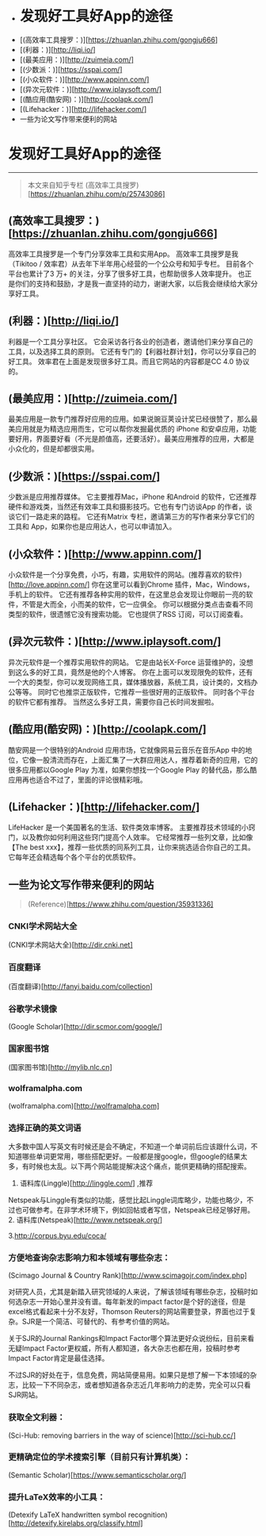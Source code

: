 <!-- MarkdownTOC -->

- # 发现好工具好App的途径
- [(高效率工具搜罗：)][https://zhuanlan.zhihu.com/gongju666]
- [(利器：)][http://liqi.io/]
- [(最美应用：)][http://zuimeia.com/]
- [(少数派：)][https://sspai.com/]
- [(小众软件：)][http://www.appinn.com/]
- [(异次元软件：)][http://www.iplaysoft.com/]
- [(酷应用(酷安网)：)][http://coolapk.com/]
- [(Lifehacker：)][http://lifehacker.com/]
- 一些为论文写作带来便利的网站

<!-- /MarkdownTOC -->


# 发现好工具好App的途径
---

> 本文来自知乎专栏 (高效率工具搜罗)[https://zhuanlan.zhihu.com/p/25743086]

## (高效率工具搜罗：)[https://zhuanlan.zhihu.com/gongju666]
高效率工具搜罗是一个专门分享效率工具和实用App。
高效率工具搜罗是我（Tikitoo / 效率君）从去年下半年用心经营的一个公众号和知乎专栏。
目前各个平台也累计了3 万+ 的关注，分享了很多好工具，也帮助很多人效率提升。
也正是你们的支持和鼓励，才是我一直坚持的动力，谢谢大家，以后我会继续给大家分享好工具。

## (利器：)[http://liqi.io/]
利器是一个工具分享社区。
它会采访各行各业的创造者，邀请他们来分享自己的工具，以及选择工具的原则。
它还有专门的【利器社群计划】，你可以分享自己的好工具。
效率君在上面是发现很多好工具。而且它网站的内容都是CC 4.0 协议的。

## (最美应用：)[http://zuimeia.com/]
最美应用是一款专门推荐好应用的应用。如果说豌豆荚设计奖已经很赞了，那么最美应用就是为精选应用而生，它可以帮你发掘最优质的 iPhone 和安卓应用，功能要好用，界面要好看（不光是颜值高，还要活好）。最美应用推荐的应用，大都是小众化的，但是却都很实用。

## (少数派：)[https://sspai.com/]
少数派是应用推荐媒体。
它主要推荐Mac，iPhone 和Android 的软件，它还推荐硬件和游戏类，当然还有效率工具和摄影技巧。它也有专门访谈App 的作者，谈谈它们一路走来的路程。
它还有Matrix 专栏，邀请第三方的写作者来分享它们的工具和 App，如果你也是应用达人，也可以申请加入。

## (小众软件：)[http://www.appinn.com/]
小众软件是一个分享免费，小巧，有趣，实用软件的网站。(推荐喜欢的软件)[http://love.appinn.com/]
你在这里可以看到Chrome 插件，Mac，Windows，手机上的软件。
它还有推荐各种实用的软件，在这里总会发现让你眼前一亮的软件，不管是大而全，小而美的软件，它一应俱全。
你可以根据分类点击查看不同类型的软件，很遗憾它没有搜索功能。
它也提供了RSS 订阅，可以订阅查看。

## (异次元软件：)[http://www.iplaysoft.com/]
异次元软件是一个推荐实用软件的网站。
它是由站长X-Force 运营维护的，没想到这么多的好工具，竟然是他的个人博客。
你在上面可以发现限免的软件，还有一个大的类型，你可以发现网络工具，媒体播放器，系统工具，设计类的，文档办公等等。
同时它也推崇正版软件，它推荐一些很好用的正版软件。
同时各个平台的软件它都有推荐。
当然这么多好工具，需要你自己长时间发掘啦。

## (酷应用(酷安网)：)[http://coolapk.com/]
酷安网是一个很特别的Android 应用市场，它就像网易云音乐在音乐App 中的地位，它像一股清流而存在，上面汇集了一大群应用达人，推荐着新奇的应用，它的很多应用都以Google Play 为准，如果你想找一个Google Play 的替代品，那么酷应用再也适合不过了，里面的评论很精彩哦。

## (Lifehacker：)[http://lifehacker.com/]
LifeHacker 是一个美国著名的生活、软件类效率博客。
主要推荐技术领域的小窍门，以及教你如何利用这些窍门提高个人效率。
它经常推荐一些列文章，比如像【The best xxx】，推荐一些优质的同系列工具，让你来挑选适合你自己的工具。
它每年还会精选每个各个平台的优质软件。

## 一些为论文写作带来便利的网站
> (Reference)[https://www.zhihu.com/question/35931336]

### CNKI学术网站大全
(CNKI学术网站大全)[http://dir.cnki.net]

### 百度翻译
(百度翻译)[http://fanyi.baidu.com/collection]

### 谷歌学术镜像
(Google Scholar)[http://dir.scmor.com/google/]

### 国家图书馆
(国家图书馆)[http://mylib.nlc.cn]

### wolframalpha.com
(wolframalpha.com)[http://wolframalpha.com]

### 选择正确的英文词语
大多数中国人写英文有时候还是会不确定，不知道一个单词前后应该跟什么词，不知道哪些单词更常用，哪些搭配更好。一般都是搜google，但google的结果太多，有时候也太乱。以下两个网站能提解决这个痛点，能供更精确的搭配搜索。
1. 语料库(Linggle)[http://linggle.com/] ,推荐

Netspeak与Linggle有类似的功能，感觉比起Linggle词库略少，功能也略少，不过也可做参考。在非学术环境下，例如回帖或者写信，Netspeak已经足够好用。
2. 语料库(Netspeak)[http://www.netspeak.org/]

3.http://corpus.byu.edu/coca/

### 方便地查询杂志影响力和本领域有哪些杂志：
(Scimago Journal & Country Rank)[http://www.scimagojr.com/index.php]

对研究人员，尤其是新踏入研究领域的人来说，了解该领域有哪些杂志，投稿时如何选杂志一开始心里并没有谱。每年新发的impact factor是个好的途径，但是excel格式看起来十分不友好，Thomson Reuters的网站需要登录，界面也过于复杂。SJR是一个简洁、可替代的、有参考价值的网站。

关于SJR的Journal Rankings和Impact Factor哪个算法更好众说纷纭，目前来看无疑Impact Factor更权威，所有人都知道，各大杂志也都在用，投稿时参考Impact Factor肯定是最佳选择。

不过SJR的好处在于，信息免费，网站简便易用。如果只是想了解一下本领域的杂志，比较一下不同杂志，或者想知道各杂志近几年影响力的走势，完全可以只看SJR网站。

### 获取全文利器：
(Sci-Hub: removing barriers in the way of science)[http://sci-hub.cc/]

### 更精确定位的学术搜索引擎（目前只有计算机类）：
(Semantic Scholar)[https://www.semanticscholar.org/]

### 提升LaTeX效率的小工具：
(Detexify LaTeX handwritten symbol recognition)[http://detexify.kirelabs.org/classify.html]
